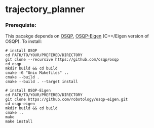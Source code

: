 # trajectory_planner

### Prerequiste:
This pacakge depends on [OSQP](https://osqp.org/), [OSQP-Eigen](https://github.com/robotology/osqp-eigen) (C++/Eigen version of OSQP). To install:
```
# install OSQP
cd PATH/TO/YOUR/PREFERED/DIRECTORY
git clone --recursive https://github.com/osqp/osqp
cd osqp
mkdir build && cd build
cmake -G "Unix Makefiles" ..
cmake --build .
cmake --build . --target install

# install OSQP-Eigen
cd PATH/TO/YOUR/PREFERED/DIRECTORY
git clone https://github.com/robotology/osqp-eigen.git
cd osqp-eigen
mkdir build && cd build
cmake ..
make
make install
```
